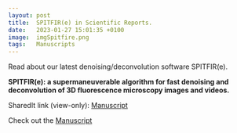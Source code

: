 ```yaml
---
layout: post
title:  SPITFIR(e) in Scientific Reports.
date:   2023-01-27 15:01:35 +0100
image:  imgSpitfire.png
tags:   Manuscripts
---
```


Read about our latest denoising/deconvolution software SPITFIR(e).

<strong>SPITFIR(e): a supermaneuverable algorithm for fast denoising and deconvolution of 3D fluorescence microscopy images and videos.</strong>

SharedIt link (view-only): [Manuscript][shareditlink]

Check out the [Manuscript][manuscript-spitfire]


[shareditlink]: https://rdcu.be/c4lQN
[manuscript-spitfire]: https://www.nature.com/articles/s41598-022-26178-y
